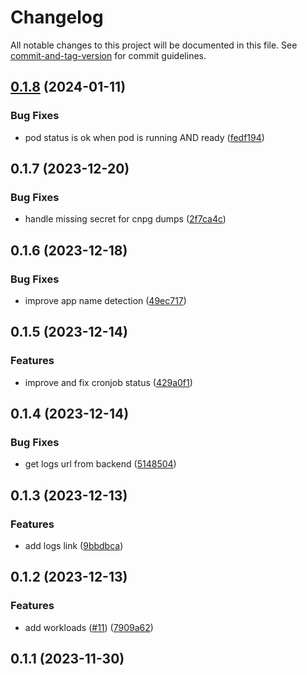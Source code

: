 # Changelog

All notable changes to this project will be documented in this file. See [commit-and-tag-version](https://github.com/absolute-version/commit-and-tag-version) for commit guidelines.

## [0.1.8](https://github.com/SocialGouv/kubesight/compare/v0.1.7...v0.1.8) (2024-01-11)


### Bug Fixes

* pod status is ok when pod is running AND ready ([fedf194](https://github.com/SocialGouv/kubesight/commit/fedf194921afdc80e5614fe9cce7635822ce3b8d))

## 0.1.7 (2023-12-20)


### Bug Fixes

* handle missing secret for cnpg dumps ([2f7ca4c](https://github.com/SocialGouv/kubesight/commit/2f7ca4c5f0eb7ce3a2a2ed653d38835d07b61106))

## 0.1.6 (2023-12-18)


### Bug Fixes

* improve app name detection ([49ec717](https://github.com/SocialGouv/kubesight/commit/49ec717eadc1ae6090159dfe797848814427abc9))

## 0.1.5 (2023-12-14)


### Features

* improve and fix cronjob status ([429a0f1](https://github.com/SocialGouv/kubesight/commit/429a0f13dea0ccb01db19f80a3875bd0a12afca6))

## 0.1.4 (2023-12-14)


### Bug Fixes

* get logs url from backend ([5148504](https://github.com/SocialGouv/kubesight/commit/5148504b2d62cb0712978fbd133368df37e1fdef))

## 0.1.3 (2023-12-13)


### Features

* add logs link ([9bbdbca](https://github.com/SocialGouv/kubesight/commit/9bbdbca8b280f9625c76cac3a6c334446325233f))

## 0.1.2 (2023-12-13)


### Features

* add workloads ([#11](https://github.com/SocialGouv/kubesight/issues/11)) ([7909a62](https://github.com/SocialGouv/kubesight/commit/7909a6259e5348cff974405d9d2a1c991bcbaea4))

## 0.1.1 (2023-11-30)
